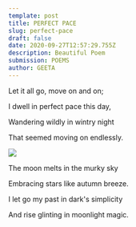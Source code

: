 ```yaml
---
template: post
title: PERFECT PACE
slug: perfect-pace
draft: false
date: 2020-09-27T12:57:29.755Z
description: Beautiful Poem
submission: POEMS
author: GEETA
---
```



Let it all go, move on and on;

I dwell in perfect pace this day,

Wandering wildly in wintry night

That seemed moving on endlessly.

![](/media/photo-1546979348-7a211780ad7f.jpeg)

The moon melts in the murky sky

Embracing stars like autumn breeze.

I let go my past in dark's simplicity

And rise glinting in moonlight magic.